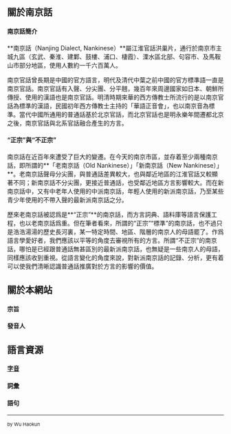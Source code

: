 ## 關於南京話

#### 南京話簡介

**南京話（Nanjing Dialect, Nankinese）**屬江淮官話洪巢片，通行於南京市主城九區（玄武、秦淮、建鄴、鼓樓、浦口、棲霞）、溧水區北部、句容市、及馬鞍山市部分地區，使用人數約一千六百萬人。

南京官話曾長期是中國的官方語言，明代及清代中葉之前中國的官方標準語一直是南京官話。南京官話有入聲、分尖團、分平翹，幾百年來周邊國家如日本、朝鮮所傳授、使用的漢語也是南京官話。明清時期來華的西方傳教士所流行的是以南京官話為標準的漢語，民國初年西方傳教士主持的「華語正音會」，也以南京音為標準。當代中國所通用的普通話基於北京官話，而北京官話也是明永樂年間遷都北京之後，南京官話與北系官話融合產生的方言。

#### “正宗”與“不正宗”

南京話在近百年來遭受了巨大的變遷。在今天的南京市區，並存着至少兩種南京話，即所謂的**「老南京話（Old Nankinese）」「新南京話（New Nankinese）」**。老南京話聲母分尖團，與普通話差異較大，也與鄰近地區的江淮官話又較顯著不同；新南京話不分尖團，更接近普通話，也受鄰近地區方言影響較大。而在新南京話中，又有中老年人使用的中派南京話，年輕人使用的新派南京話，乃至某些青少年使用的不帶入聲的最新派南京話之分。

歷來老南京話被認爲是**“正宗”**的南京話，而方言詞典、語料庫等語言保護工程，也以老南京話爲重。但在筆者看來，所謂的“正宗”“標準”的南京話，也不過只是浩浩湯湯的歷史長河裏，某一特定時間、地區、階層的南京人的母語罷了。作爲語言學愛好者，我們應該以平等的角度去審視所有的方言。所謂“不正宗”的南京話，哪怕是已經跟普通話無甚區別的最新派南京話，也無疑是一些南京人的母語，同樣應該收到重視。從語言變化的角度來說，對新派南京話的記錄、分析，更有着可以使我們清晰認識普通話推廣對於方言的影響的價值。

## 關於本網站

#### 宗旨

#### 發音人

## 語言資源

#### [字音](\characters)

#### 詞彙

#### 語句

---
<p style="font-size:11px">by Wu Haokun</p>

